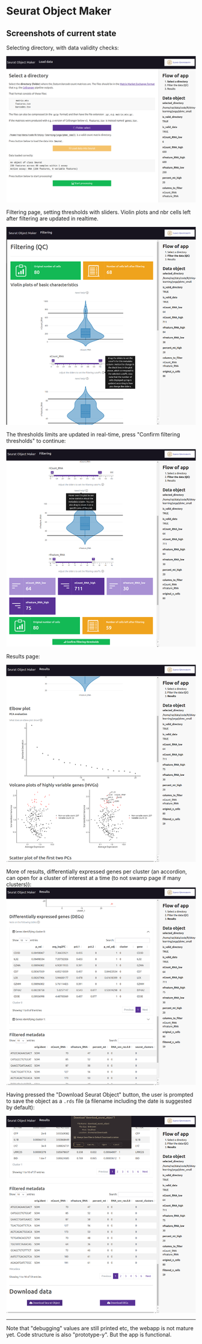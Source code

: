 # Seurat Object Maker

## Screenshots of current state

Selecting directory, with data validity checks:

![](screenshots/page1.png)

Filtering page, setting thresholds with sliders. Violin plots and nbr cells left after filtering are updated in realtime.

![](screenshots/page2_a.png)

The thresholds limits are updated in real-time, press "Confirm filtering thresholds" to continue:

![](screenshots/page2_b.png)

Results page:

![](screenshots/page3_a.png)

More of results, differentially expressed genes per cluster (an accordion, can open for a cluster of interest at a time (to not swamp page if many clusters)):
![](screenshots/page3_b.png)

Having pressed the "Download Seurat Object" button, the user is prompted to save the object as a `.rds` file (a filename including the date is suggested by default):

![](screenshots/page3_c.png)

---

Note that "debugging" values are still printed etc, the webapp is not mature yet. Code structure is also "prototype-y". But the app is functional.